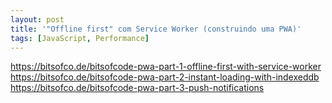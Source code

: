 ```yaml
---
layout: post
title: '"Offline first" com Service Worker (construindo uma PWA)'
tags: [JavaScript, Performance]
---
```


<https://bitsofco.de/bitsofcode-pwa-part-1-offline-first-with-service-worker><br>
<https://bitsofco.de/bitsofcode-pwa-part-2-instant-loading-with-indexeddb><br>
<https://bitsofco.de/bitsofcode-pwa-part-3-push-notifications>
